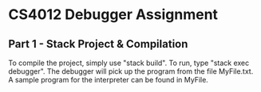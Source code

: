 # CS4012 Debugger Assignment

## Part 1 - Stack Project & Compilation
To compile the project, simply use "stack build". 
To run, type "stack exec debugger". 
The debugger will pick up the program from the file MyFile.txt. 
A sample program for the interpreter can be found in MyFile.
